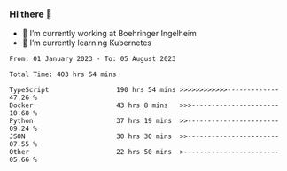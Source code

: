 ### Hi there 👋
- 🔭 I’m currently working at Boehringer Ingelheim
- 🌱 I’m currently learning Kubernetes

 
<!--START_SECTION:waka-->

```text
From: 01 January 2023 - To: 05 August 2023

Total Time: 403 hrs 54 mins

TypeScript                 190 hrs 54 mins >>>>>>>>>>>>-------------   47.26 %
Docker                     43 hrs 8 mins   >>>----------------------   10.68 %
Python                     37 hrs 19 mins  >>-----------------------   09.24 %
JSON                       30 hrs 30 mins  >>-----------------------   07.55 %
Other                      22 hrs 50 mins  >------------------------   05.66 %
```

<!--END_SECTION:waka-->

 
